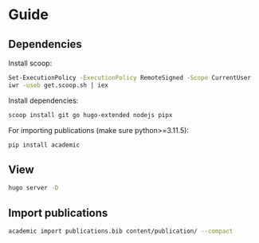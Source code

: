 # Guide

## Dependencies

Install scoop:
```bash
Set-ExecutionPolicy -ExecutionPolicy RemoteSigned -Scope CurrentUser
iwr -useb get.scoop.sh | iex
```
Install dependencies:
```bash
scoop install git go hugo-extended nodejs pipx
```

For importing publications (make sure python>=3.11.5):
```bash
pip install academic
```

## View
```bash
hugo server -D
```

## Import publications
```bash
academic import publications.bib content/publication/ --compact
``` 
